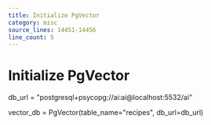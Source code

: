 ```yaml
---
title: Initialize PgVector
category: misc
source_lines: 14451-14456
line_count: 5
---
```


# Initialize PgVector
db_url = "postgresql+psycopg://ai:ai@localhost:5532/ai"

vector_db = PgVector(table_name="recipes", db_url=db_url)

